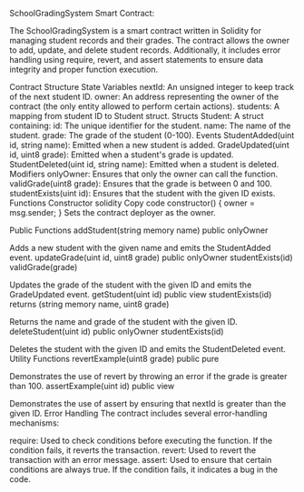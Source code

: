 SchoolGradingSystem Smart Contract:

The SchoolGradingSystem is a smart contract written in Solidity for managing student records and their grades. The contract allows the owner to add, update, and delete student records. Additionally, it includes error handling using require, revert, and assert statements to ensure data integrity and proper function execution.

Contract Structure
State Variables
nextId: An unsigned integer to keep track of the next student ID.
owner: An address representing the owner of the contract (the only entity allowed to perform certain actions).
students: A mapping from student ID to Student struct.
Structs
Student: A struct containing:
id: The unique identifier for the student.
name: The name of the student.
grade: The grade of the student (0-100).
Events
StudentAdded(uint id, string name): Emitted when a new student is added.
GradeUpdated(uint id, uint8 grade): Emitted when a student's grade is updated.
StudentDeleted(uint id, string name): Emitted when a student is deleted.
Modifiers
onlyOwner: Ensures that only the owner can call the function.
validGrade(uint8 grade): Ensures that the grade is between 0 and 100.
studentExists(uint id): Ensures that the student with the given ID exists.
Functions
Constructor
solidity
Copy code
constructor() {
    owner = msg.sender;
}
Sets the contract deployer as the owner.

Public Functions
addStudent(string memory name) public onlyOwner

Adds a new student with the given name and emits the StudentAdded event.
updateGrade(uint id, uint8 grade) public onlyOwner studentExists(id) validGrade(grade)

Updates the grade of the student with the given ID and emits the GradeUpdated event.
getStudent(uint id) public view studentExists(id) returns (string memory name, uint8 grade)

Returns the name and grade of the student with the given ID.
deleteStudent(uint id) public onlyOwner studentExists(id)

Deletes the student with the given ID and emits the StudentDeleted event.
Utility Functions
revertExample(uint8 grade) public pure

Demonstrates the use of revert by throwing an error if the grade is greater than 100.
assertExample(uint id) public view

Demonstrates the use of assert by ensuring that nextId is greater than the given ID.
Error Handling
The contract includes several error-handling mechanisms:

require: Used to check conditions before executing the function. If the condition fails, it reverts the transaction.
revert: Used to revert the transaction with an error message.
assert: Used to ensure that certain conditions are always true. If the condition fails, it indicates a bug in the code.
